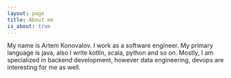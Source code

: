 ```yaml
---
layout: page
title: About me
is_about: true
---
```


My name is Artem Konovalov. I work as a software engineer. My primary language is java, also I write kotlin, scala,
python and so on. Mostly, I am specialized in backend development, however data engineering, devops are interesting for
me as well.
